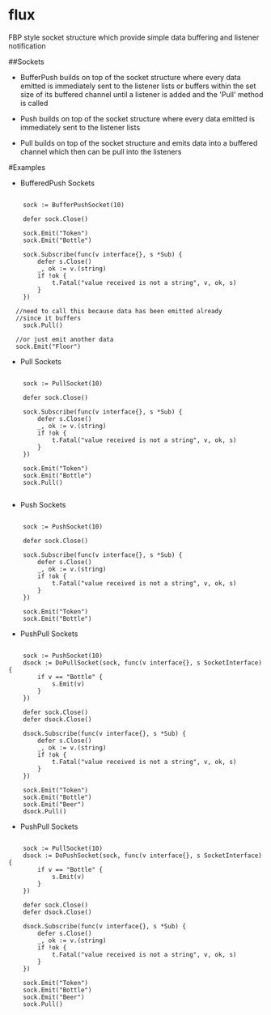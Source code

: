 # flux
FBP style socket structure which provide simple data buffering and listener notification

##Sockets
 - BufferPush
 builds on top of the socket structure where every data emitted is immediately sent to the listener lists or buffers within the set size of its buffered channel until a listener is added and the 'Pull' method is called

 - Push
 builds on top of the socket structure where every data emitted is immediately sent to the listener lists

 - Pull
 builds on top of the socket structure and emits data into a buffered channel which then can be pull into the listeners


#Examples

- BufferedPush Sockets
```

	sock := BufferPushSocket(10)

	defer sock.Close()

	sock.Emit("Token")
	sock.Emit("Bottle")

	sock.Subscribe(func(v interface{}, s *Sub) {
		defer s.Close()
		_, ok := v.(string)
		if !ok {
			t.Fatal("value received is not a string", v, ok, s)
		}
	})

  //need to call this because data has been emitted already
  //since it buffers
	sock.Pull()

  //or just emit another data
  sock.Emit("Floor")

```

- Pull Sockets
```

	sock := PullSocket(10)

	defer sock.Close()

	sock.Subscribe(func(v interface{}, s *Sub) {
		defer s.Close()
		_, ok := v.(string)
		if !ok {
			t.Fatal("value received is not a string", v, ok, s)
		}
	})

	sock.Emit("Token")
	sock.Emit("Bottle")
	sock.Pull()


```

- Push Sockets

```

	sock := PushSocket(10)

	defer sock.Close()

	sock.Subscribe(func(v interface{}, s *Sub) {
		defer s.Close()
		_, ok := v.(string)
		if !ok {
			t.Fatal("value received is not a string", v, ok, s)
		}
	})

	sock.Emit("Token")
	sock.Emit("Bottle")

```

- PushPull Sockets

```

	sock := PushSocket(10)
	dsock := DoPullSocket(sock, func(v interface{}, s SocketInterface) {
		if v == "Bottle" {
			s.Emit(v)
		}
	})

	defer sock.Close()
	defer dsock.Close()

	dsock.Subscribe(func(v interface{}, s *Sub) {
		defer s.Close()
		_, ok := v.(string)
		if !ok {
			t.Fatal("value received is not a string", v, ok, s)
		}
	})

	sock.Emit("Token")
	sock.Emit("Bottle")
	sock.Emit("Beer")
	dsock.Pull()

```


- PushPull Sockets

```

	sock := PullSocket(10)
	dsock := DoPushSocket(sock, func(v interface{}, s SocketInterface) {
		if v == "Bottle" {
			s.Emit(v)
		}
	})

	defer sock.Close()
	defer dsock.Close()

	dsock.Subscribe(func(v interface{}, s *Sub) {
		defer s.Close()
		_, ok := v.(string)
		if !ok {
			t.Fatal("value received is not a string", v, ok, s)
		}
	})

	sock.Emit("Token")
	sock.Emit("Bottle")
	sock.Emit("Beer")
	sock.Pull()


```
